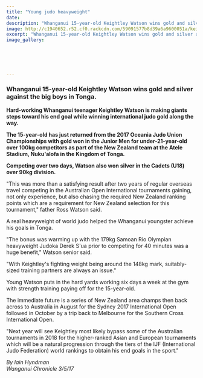 ```yaml
---
title: "Young judo heavyweight"
date: 
description: "Whanganui 15-year-old Keightley Watson wins gold and silver against the big boys in Tonga..."
image: http://c1940652.r52.cf0.rackcdn.com/59091577b8d39a6a9600051a/keightley-judo-oceania-gold-chron-3-may.jpg
excerpt: "Whanganui 15-year-old Keightley Watson wins gold and silver against the big boys in Tonga."
image_gallery:
    
    
    
    
    
---
```


<h3><strong>Whanganui 15-year-old Keightley Watson wins gold and silver against the big boys in Tonga.</strong></h3>
<p><strong>Hard-working Whanganui teenager Keightley Watson is making giants steps toward his end goal while winning international judo gold along the way.</strong></p>
<p><strong>The 15-year-old has just returned from the 2017 Oceania Judo Union Championships with gold won in the Junior Men for under-21-year-old over 100kg competitors as part of the New Zealand team at the Atele Stadium, Nuku'alofa in the Kingdom of Tonga.</strong></p>
<p><strong>Competing over two days, Watson also won silver in the Cadets (U18) over 90kg division.</strong></p>
<p>"This was more than a satisfying result after two years of regular overseas travel competing in the Australian Open International tournaments gaining, not only experience, but also chasing the required New Zealand ranking points which are a requirement for New Zealand selection for this tournament," father Ross Watson said.</p>
<p>A real heavyweight of world judo helped the Whanganui youngster achieve his goals in Tonga.</p>
<p>"The bonus was warming up with the 179kg Samoan Rio Olympian heavyweight Judoka Derek S'ua prior to competing for 40 minutes was a huge benefit," Watson senior said.</p>
<p>"With Keightley's fighting weight being around the 148kg mark, suitably-sized training partners are always an issue."</p>
<p>Young Watson puts in the hard yards working six days a week at the gym with strength training paying off for the 15-year-old.</p>
<p>The immediate future is a series of New Zealand area champs then back across to Australia in August for the Sydney 2017 International Open followed in October by a trip back to Melbourne for the Southern Cross International Open.</p>
<p>"Next year will see Keightley most likely bypass some of the Australian tournaments in 2018 for the higher-ranked Asian and European tournaments which will be a natural progression through the tiers of the IJF (International Judo Federation) world rankings to obtain his end goals in the sport."</p>
<p class="clear syndicator"><em>By Iain Hyndman</em><br /><em>Wanganui Chronicle 3/5/17</em></p>

